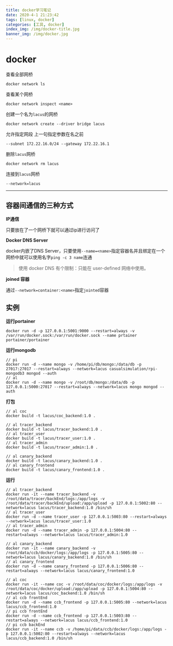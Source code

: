 ```yaml
---
title: docker学习笔记
date: 2020-4-1 21:23:42
tags: [linux, docker]
categories: [工具, docker]
index_img: /img/docker-title.jpg
banner_img: /img/docker.jpg
---
```

# docker
查看全部网桥
```
docker network ls
```
查看某个网桥
```
docker network inspect <name>
```
创建一个名为`lacus`的网桥
```
docker network create --driver bridge lacus
```
允许指定网段 上一句指定参数在名之前
```
--subnet 172.22.16.0/24 --gateway 172.22.16.1
```
删除`lacus`网桥
```
docker network rm lacus
```
连接到`lacus`网桥
```
--network=lacus
```
---
## 容器间通信的三种方式
**IP通信**

只要放在了一个网桥下就可以通过ip进行访问了

**Docker DNS Server**

docker内嵌了DNS Server，只要使用`--name=<name>`指定容器名并且绑定在一个网桥中就可以使用名字`ping -c 3 name`连通
> 使用 docker DNS 有个限制：只能在 user-defined 网络中使用。

**joined 容器**

通过`--network=container:<name>`指定`jointed`容器

## 实例
**运行portainer**
```
docker run -d -p 127.0.0.1:5001:9000 --restart=always -v /var/run/docker.sock:/var/run/docker.sock --name prtainer  portainer/portainer
```
**运行mongodb**
```
// pi
docker run -d --name mongo -v /home/pi/db/mongo:/data/db -p 27017:27017 --restart=always --network=lacus casualsimulation/rpi-mongodb3 mongod --auth
// al
docker run -d --name mongo -v /root/db/mongo:/data/db -p 127.0.0.1:5000:27017 --restart=always --network=lacus mongo mongod --auth
```
**打包**
```
// al coc
docker build -t lacus/coc_backend:1.0 .

// al tracer_backend
docker build -t lacus/tracer_backend:1.0 .
// al tracer_user
docker build -t lacus/tracer_user:1.0 .
// al tracer_admin
docker build -t lacus/tracer_admin:1.0 .

// al canary_backend
docker build -t lacus/canary_backend:1.0 .
// al canary_frontend
docker build -t lacus/canary_frontend:1.0 .
```
**运行**
```
// al tracer_backend
docker run -it --name tracer_backend -v /root/data/tracer/backEnd/logs:/app/logs -v /root/data/tracer/backEnd/upload:/app/upload -p 127.0.0.1:5002:80 --network=lacus lacus/tracer_backend:1.0 /bin/sh
// al tracer_user
docker run -d --name tracer_user -p 127.0.0.1:5003:80 --restart=always --network=lacus lacus/tracer_user:1.0
// al tracer_admin
docker run -d --name tracer_admin -p 127.0.0.1:5004:80 --restart=always --network=lacus lacus/tracer_admin:1.0

// al canary_backend
docker run -it --name canary_backend -v /root/data/ccb/docker/logs:/app/logs -p 127.0.0.1:5005:80 --network=lacus lacus/canary_backend:1.0 /bin/sh
// al canary_frontend
docker run -d --name canary_frontend -p 127.0.0.1:5006:80 --restart=always --network=lacus lacus/canary_frontend:1.0

// al coc
docker run -it --name coc -v /root/data/coc/docker/logs:/app/logs -v /root/data/coc/docker/upload:/app/upload -p 127.0.0.1:5004:80 --network=lacus lacus/coc_backend:1.0 /bin/sh
// al ccb frontEnd
docker run -d --name ccb_frontend -p 127.0.0.1:5005:80 --network=lacus lacus/ccb_frontend:1.0
// pi ccb frontEnd
docker run -d --name ccb_frontend -p 127.0.0.1:5003:80 --restart=always --network=lacus lacus/ccb_frontend:1.0
// pi ccb backEnd
docker run -it --name ccb -v /home/pi/data/ccb/docker/logs:/app/logs -p 127.0.0.1:5002:80 --restart=always --network=lacus lacus/ccb_backend:1.0 /bin/sh
```